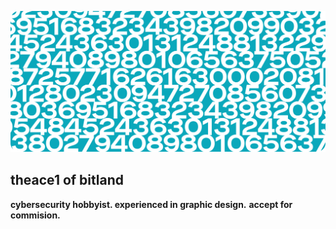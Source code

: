![Header](/img/header.png)

## theace1 of bitland 

**cybersecurity hobbyist. experienced in graphic design.**
**accept for commision.**
